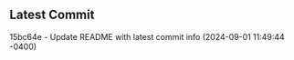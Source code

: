
## Latest Commit
15bc64e - Update README with latest commit info (2024-09-01 11:49:44 -0400) <Yunxi-Zhou>
